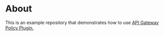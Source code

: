 # About
This is an example repository that demonstrates how to use [API Gateway Policy Plugin.](https://techdocs.broadcom.com/content/broadcom/techdocs/us/en/ca-enterprise-software/layer7-api-management/gateway-policy-plugin/1-0.html)

<!---

# About
This is an example repository that demonstrates how to use the [CA API Gateway Developer Plugin][gateway-developer-plugin].

# Getting Started

## Building the Solution
In order to package the solution into something that can be applied to the CA API Gateway run the following Gradle command:

```./gradlew build```

## Running the Solution
In order to run the solution you need to do the following:

1) Put a valid gateway license in the `docker` folder. The license file should be called `license.xml`. For information on getting a license see the [License Section from the Gateway Container readme](https://hub.docker.com/r/caapim/gateway/).
2) Make sure you have already built the solution by running `./gradlew build`
3) Start the Gateway Container by running: `docker-compose up`

After the container is up and running you can connect the CA API Gateway Policy Manager to it.

## Exporting Updates
If you connect to the running gateway with the CA API Gateway Policy Manager and make changes to the services and policies you can export those changes by running:

```./gradlew export```

This will export the changes to the various project folders. Note that your local edits will be overridden by changes from the gateway

# Giving Back
## How You Can Contribute
Contributions are welcome and much appreciated. To learn more, see the [Contribution Guidelines][contributing].

## License

Copyright (c) 2018 CA. All rights reserved.

This software may be modified and distributed under the terms
of the MIT license. See the [LICENSE][license-link] file for details.


 [license-link]: /LICENSE
 [contributing]: /CONTRIBUTING.md
 [gateway-developer-plugin]: https://github.com/ca-api-gateway/gateway-developer-plugin
--->
